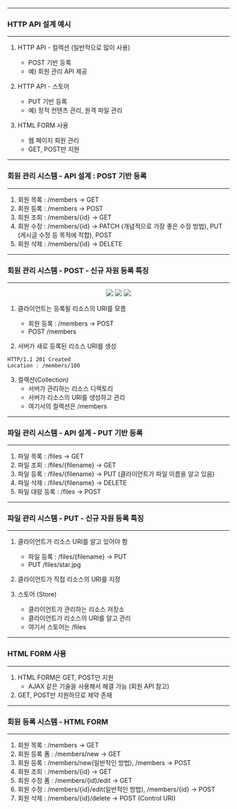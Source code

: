 -----
### HTTP API 설계 예시
-----
1. HTTP API - 컬렉션 (일반적으로 많이 사용)
   - POST 기반 등록
   - 예) 회원 관리 API 제공

2. HTTP API - 스토어
   - PUT 기반 등록
   - 예) 정적 컨텐츠 관리, 원격 파일 관리

3. HTML FORM 사용
   - 웹 페이지 회원 관리
   - GET, POST만 지원
  
-----
### 회원 관리 시스템 - API 설계 : POST 기반 등록
-----
1. 회원 목록 : /members → GET
2. 회원 등록 : /members → POST
3. 회원 조회 : /members/{id} → GET
4. 회원 수정 : /members/{id} → PATCH (개념적으로 가장 좋은 수정 방법), PUT (게시글 수정 등 목적에 적합), POST
5. 회원 삭제 : /members/{id} → DELETE

-----
### 회원 관리 시스템 - POST - 신규 자원 등록 특징
-----
<div align="center">
<img src="https://github.com/sooyounghan/HTTP/assets/34672301/a5288dd5-f6fb-49a7-8f04-5015cabd9295">
<img src="https://github.com/sooyounghan/HTTP/assets/34672301/8aeb4061-6d84-4998-950b-5369f023adbc">
<img src="https://github.com/sooyounghan/HTTP/assets/34672301/1561334c-b20e-4447-bd46-8e42fb067ba0">
</div>

1. 클라이언트는 등록될 리소스의 URI를 모름
   - 회원 등록 : /members → POST
   - POST /members

2. 서버가 새로 등록된 리소스 URI를 생성
```
HTTP/1.1 201 Created
Location : /members/100
```

3. 컬렉션(Collection)
   - 서버가 관리하는 리소스 디렉토리
   - 서버가 리소스의 URI를 생성하고 관리
   - 여기서의 컬렉션은 /members
  
-----
### 파일 관리 시스템 - API 설계 - PUT 기반 등록
-----
1. 파일 목록 : /files → GET
2. 파일 조회 : /files/{filename} → GET
3. 파일 등록 : /files/{filename} → PUT (클라이언트가 파일 이름을 알고 있음)
4. 파일 삭제 : /files/{filename} → DELETE
5. 파일 대량 등록 : /files → POST

-----
### 파일 관리 시스템 - PUT - 신규 자원 등록 특징
-----
1. 클라이언트가 리소스 URI를 알고 있어야 함
   - 파일 등록 : /files/{filename} → PUT
   - PUT /files/star.jpg

2. 클라이언트가 직접 리소스의 URI를 지정

3. 스토어 (Store)
   - 클라이언트가 관리하는 리소스 저장소
   - 클라이언트가 리소스의 URI를 알고 관리
   - 여기서 스토어는 /files
  
-----
### HTML FORM 사용
-----
1. HTML FORM은 GET, POST만 지원
   - AJAX 같은 기술을 사용해서 해결 가능 (회원 API 참고)
2. GET, POST만 지원하므로 제약 존재

-----
### 회원 등록 시스템 - HTML FORM 
-----
1. 회원 목록 : /members → GET
2. 회원 등록 폼 : /members/new → GET
3. 회원 등록 : /members/new(일반적인 방법), /members → POST
4. 회원 조회 : /members/{id} → GET
5. 회원 수정 폼 : /members/{id}/edit → GET
6. 회원 수정 : /members/{id}/edit(일반적인 방법), /members/{id} → POST
7. 회원 삭제 : /members/{id}/delete → POST (Control URI)
